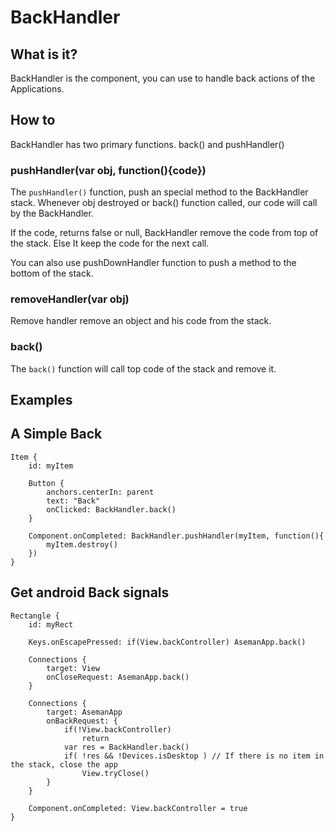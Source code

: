 # BackHandler

## What is it?

BackHandler is the component, you can use to handle back actions of the Applications.

## How to

BackHandler has two primary functions. back() and pushHandler()

### pushHandler(var obj, function(){code})

The ```pushHandler()``` function, push an special method to the BackHandler stack. Whenever obj destroyed or back() function called, our code will call by the BackHandler.

If the code, returns false or null, BackHandler remove the code from top of the stack. Else It keep the code for the next call.

You can also use pushDownHandler function to push a method to the bottom of the stack.

### removeHandler(var obj)

Remove handler remove an object and his code from the stack.

### back()

The ```back()``` function will call top code of the stack and remove it.

## Examples

## A Simple Back

```
Item {
    id: myItem
    
    Button {
        anchors.centerIn: parent
        text: "Back"
        onClicked: BackHandler.back()
    }
    
    Component.onCompleted: BackHandler.pushHandler(myItem, function(){
        myItem.destroy()
    })
}
```

## Get android Back signals

```
Rectangle {
    id: myRect
    
    Keys.onEscapePressed: if(View.backController) AsemanApp.back()

    Connections {
        target: View
        onCloseRequest: AsemanApp.back()
    }

    Connections {
        target: AsemanApp
        onBackRequest: {
            if(!View.backController)
                return
            var res = BackHandler.back()
            if( !res && !Devices.isDesktop ) // If there is no item in the stack, close the app
                View.tryClose()
        }
    }
    
    Component.onCompleted: View.backController = true
}
```


